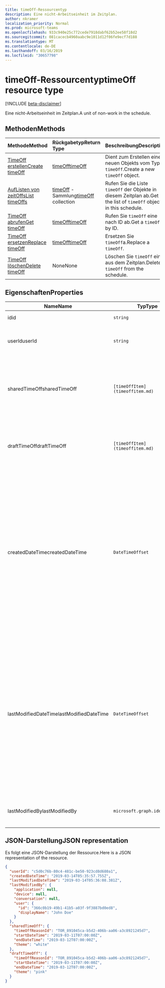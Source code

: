```yaml
---
title: timeOff-Ressourcentyp
description: Eine nicht-Arbeitseinheit im Zeitplan.
author: nkramer
localization_priority: Normal
ms.prod: microsoft-teams
ms.openlocfilehash: 933c940e25c772cede7918dabf62b52ee58f18d2
ms.sourcegitcommit: 081cacecb4960aabc9e1011d12f06fe9ecf7d188
ms.translationtype: MT
ms.contentlocale: de-DE
ms.lasthandoff: 03/16/2019
ms.locfileid: "30657798"
---
```

# <a name="timeoff-resource-type"></a><span data-ttu-id="b681d-103">timeOff-Ressourcentyp</span><span class="sxs-lookup"><span data-stu-id="b681d-103">timeOff resource type</span></span>

[!INCLUDE [beta-disclaimer](../../includes/beta-disclaimer.md)]

<span data-ttu-id="b681d-104">Eine nicht-Arbeitseinheit im Zeitplan.</span><span class="sxs-lookup"><span data-stu-id="b681d-104">A unit of non-work in the schedule.</span></span>

## <a name="methods"></a><span data-ttu-id="b681d-105">Methoden</span><span class="sxs-lookup"><span data-stu-id="b681d-105">Methods</span></span>

| <span data-ttu-id="b681d-106">Methode</span><span class="sxs-lookup"><span data-stu-id="b681d-106">Method</span></span>       | <span data-ttu-id="b681d-107">Rückgabetyp</span><span class="sxs-lookup"><span data-stu-id="b681d-107">Return Type</span></span>  |<span data-ttu-id="b681d-108">Beschreibung</span><span class="sxs-lookup"><span data-stu-id="b681d-108">Description</span></span>|
|:---------------|:--------|:----------|
|[<span data-ttu-id="b681d-109">TimeOff erstellen</span><span class="sxs-lookup"><span data-stu-id="b681d-109">Create timeOff</span></span>](../api/schedule-post-timesoff.md) | [<span data-ttu-id="b681d-110">timeOff</span><span class="sxs-lookup"><span data-stu-id="b681d-110">timeOff</span></span>](timeOff.md) | <span data-ttu-id="b681d-111">Dient zum Erstellen eines neuen Objekts vom Typ `timeOff`.</span><span class="sxs-lookup"><span data-stu-id="b681d-111">Create a new `timeOff` object.</span></span>|
|[<span data-ttu-id="b681d-112">AufListen von zeitOffs</span><span class="sxs-lookup"><span data-stu-id="b681d-112">List timeOffs</span></span>](../api/schedule-list-timesoff.md) | <span data-ttu-id="b681d-113">[timeOff](timeOff.md) -Sammlung</span><span class="sxs-lookup"><span data-stu-id="b681d-113">[timeOff](timeOff.md) collection</span></span> | <span data-ttu-id="b681d-114">Rufen Sie die Liste `timeOff` der Objekte in diesem Zeitplan ab.</span><span class="sxs-lookup"><span data-stu-id="b681d-114">Get the list of `timeOff` objects in this schedule.</span></span>|
|[<span data-ttu-id="b681d-115">TimeOff abrufen</span><span class="sxs-lookup"><span data-stu-id="b681d-115">Get timeOff</span></span>](../api/timeoff-get.md) | [<span data-ttu-id="b681d-116">timeOff</span><span class="sxs-lookup"><span data-stu-id="b681d-116">timeOff</span></span>](timeOff.md) | <span data-ttu-id="b681d-117">Rufen Sie `timeOff` eine nach ID ab.</span><span class="sxs-lookup"><span data-stu-id="b681d-117">Get a `timeOff` by ID.</span></span>|
|[<span data-ttu-id="b681d-118">TimeOff ersetzen</span><span class="sxs-lookup"><span data-stu-id="b681d-118">Replace timeOff</span></span>](../api/timeoff-put.md) | [<span data-ttu-id="b681d-119">timeOff</span><span class="sxs-lookup"><span data-stu-id="b681d-119">timeOff</span></span>](timeOff.md) | <span data-ttu-id="b681d-120">Ersetzen Sie `timeOff`a.</span><span class="sxs-lookup"><span data-stu-id="b681d-120">Replace a `timeOff`.</span></span>|
|[<span data-ttu-id="b681d-121">TimeOff löschen</span><span class="sxs-lookup"><span data-stu-id="b681d-121">Delete timeOff</span></span>](../api/timeoff-delete.md) | <span data-ttu-id="b681d-122">None</span><span class="sxs-lookup"><span data-stu-id="b681d-122">None</span></span> | <span data-ttu-id="b681d-123">Löschen Sie `timeOff` eine aus dem Zeitplan.</span><span class="sxs-lookup"><span data-stu-id="b681d-123">Delete a `timeOff` from the schedule.</span></span>|

## <a name="properties"></a><span data-ttu-id="b681d-124">Eigenschaften</span><span class="sxs-lookup"><span data-stu-id="b681d-124">Properties</span></span>
|<span data-ttu-id="b681d-125">Name</span><span class="sxs-lookup"><span data-stu-id="b681d-125">Name</span></span>          |<span data-ttu-id="b681d-126">Typ</span><span class="sxs-lookup"><span data-stu-id="b681d-126">Type</span></span>           |<span data-ttu-id="b681d-127">Beschreibung</span><span class="sxs-lookup"><span data-stu-id="b681d-127">Description</span></span>                                                                                                                                      |
|--------------|---------------|-------------------------------------------------------------------------------------------------------------------------------------------------|
| <span data-ttu-id="b681d-128">id</span><span class="sxs-lookup"><span data-stu-id="b681d-128">id</span></span>            |`string`      |<span data-ttu-id="b681d-129">ID des `timeOff`.</span><span class="sxs-lookup"><span data-stu-id="b681d-129">ID of the `timeOff`.</span></span>|
| <span data-ttu-id="b681d-130">userId</span><span class="sxs-lookup"><span data-stu-id="b681d-130">userId</span></span>            |`string`      |<span data-ttu-id="b681d-131">Die ID des Benutzers, der dem `timeOff`zugewiesen ist.</span><span class="sxs-lookup"><span data-stu-id="b681d-131">ID of the user assigned to the `timeOff`.</span></span> <span data-ttu-id="b681d-132">Erforderlich.</span><span class="sxs-lookup"><span data-stu-id="b681d-132">Required.</span></span>|
| <span data-ttu-id="b681d-133">sharedTimeOff</span><span class="sxs-lookup"><span data-stu-id="b681d-133">sharedTimeOff</span></span>     |`[timeOffItem](timeoffitem.md)`  |<span data-ttu-id="b681d-134">Die freigegebene `timeOff` Version dieses, die sowohl von Mitarbeitern als auch von Managern angezeigt werden kann.</span><span class="sxs-lookup"><span data-stu-id="b681d-134">The shared version of this `timeOff` that is viewable by both employees and managers.</span></span> <span data-ttu-id="b681d-135">Erforderlich.</span><span class="sxs-lookup"><span data-stu-id="b681d-135">Required.</span></span>|
| <span data-ttu-id="b681d-136">draftTimeOff</span><span class="sxs-lookup"><span data-stu-id="b681d-136">draftTimeOff</span></span>      |`[timeOffItem](timeoffitem.md)`        |<span data-ttu-id="b681d-137">Die Entwurfsversion dieses `timeOff` , die von Managern angezeigt werden kann.</span><span class="sxs-lookup"><span data-stu-id="b681d-137">The draft version of this `timeOff` that is viewable by managers.</span></span> <span data-ttu-id="b681d-138">Erforderlich.</span><span class="sxs-lookup"><span data-stu-id="b681d-138">Required.</span></span>|
| <span data-ttu-id="b681d-139">createdDateTime</span><span class="sxs-lookup"><span data-stu-id="b681d-139">createdDateTime</span></span>       |`DateTimeOffset`        |<span data-ttu-id="b681d-140">Der Zeitstempel, an dem `timeOff` dieser zuerst erstellt wurde.</span><span class="sxs-lookup"><span data-stu-id="b681d-140">The time stamp at which this `timeOff` was first created.</span></span> <span data-ttu-id="b681d-141">Der Timestamp-Typ stellt die Datums- und Uhrzeitinformationen mithilfe des ISO 8601-Formats dar und wird immer in UTC-Zeit angegeben.</span><span class="sxs-lookup"><span data-stu-id="b681d-141">The Timestamp type represents date and time information using ISO 8601 format and is always in UTC time.</span></span> <span data-ttu-id="b681d-142">Beispielsweise würde Mitternacht UTC am 1. Januar 2014 wie folgt aussehen: ' 2014-01-01T00:00:00Z '.</span><span class="sxs-lookup"><span data-stu-id="b681d-142">For example, midnight UTC on Jan 1, 2014 would look like this: '2014-01-01T00:00:00Z'.</span></span> |
| <span data-ttu-id="b681d-143">lastModifiedDateTime</span><span class="sxs-lookup"><span data-stu-id="b681d-143">lastModifiedDateTime</span></span>      |`DateTimeOffset`        |<span data-ttu-id="b681d-144">Der Zeitstempel, an dem `timeOff` dieser zuletzt aktualisiert wurde.</span><span class="sxs-lookup"><span data-stu-id="b681d-144">The time stamp at which this `timeOff` was last updated.</span></span> <span data-ttu-id="b681d-145">Der Timestamp-Typ stellt die Datums- und Uhrzeitinformationen mithilfe des ISO 8601-Formats dar und wird immer in UTC-Zeit angegeben.</span><span class="sxs-lookup"><span data-stu-id="b681d-145">The Timestamp type represents date and time information using ISO 8601 format and is always in UTC time.</span></span> <span data-ttu-id="b681d-146">Beispielsweise würde Mitternacht UTC am 1. Januar 2014 wie folgt aussehen: ' 2014-01-01T00:00:00Z '.</span><span class="sxs-lookup"><span data-stu-id="b681d-146">For example, midnight UTC on Jan 1, 2014 would look like this: '2014-01-01T00:00:00Z'.</span></span> |
| <span data-ttu-id="b681d-147">lastModifiedBy</span><span class="sxs-lookup"><span data-stu-id="b681d-147">lastModifiedBy</span></span>        |`microsoft.graph.identitySet`        |<span data-ttu-id="b681d-148">Die Identität, die zuletzt aktualisiert `timeOff`hat.</span><span class="sxs-lookup"><span data-stu-id="b681d-148">The identity that last updated this `timeOff`.</span></span> |

## <a name="json-representation"></a><span data-ttu-id="b681d-149">JSON-Darstellung</span><span class="sxs-lookup"><span data-stu-id="b681d-149">JSON representation</span></span>

<span data-ttu-id="b681d-150">Es folgt eine JSON-Darstellung der Ressource.</span><span class="sxs-lookup"><span data-stu-id="b681d-150">Here is a JSON representation of the resource.</span></span>

<!-- {
  "blockType": "resource",
  "keyProperty": "id",
  "@odata.type": "microsoft.graph.timeOff"
}-->

```json
{
  "userId": "c5d0c76b-80c4-481c-be50-923cd8d680a1",
  "createdDateTime": "2019-03-14T05:35:57.755Z",
  "lastModifiedDateTime": "2019-03-14T05:36:08.381Z",
  "lastModifiedBy": {
    "application": null,
    "device": null,
    "conversation": null,
    "user": {
      "id": "366c0b19-49b1-41b5-a03f-9f3887bd0ed8",
      "displayName": "John Doe"
    }
  },
  "sharedTimeOff": {
    "timeOffReasonId": "TOR_891045ca-b5d2-406b-aa06-a3c8921245d7",
    "startDateTime": "2019-03-11T07:00:00Z",
    "endDateTime": "2019-03-12T07:00:00Z",
    "theme": "white"
  },
  "draftTimeOff": {
    "timeOffReasonId": "TOR_891045ca-b5d2-406b-aa06-a3c8921245d7",
    "startDateTime": "2019-03-11T07:00:00Z",
    "endDateTime": "2019-03-12T07:00:00Z",
    "theme": "pink"
  }
}
```


<!-- uuid: 8fcb5dbc-d5aa-4681-8e31-b001d5168d79
2015-10-25 14:57:30 UTC -->
<!--
{
  "type": "#page.annotation",
  "description": "timeOff resource",
  "keywords": "",
  "section": "documentation",
  "tocPath": "",
  "suppressions": [
    "Error: /api-reference/beta/resources/timeoff.md:\r\n      Exception processing links.\r\n    System.ArgumentException: Link Definition was null. Link text: !INCLUDE [beta-disclaimer](../../includes/beta-disclaimer.md)\r\n      at ApiDoctor.Validation.DocFile.get_LinkDestinations()\r\n      at ApiDoctor.Validation.DocSet.ValidateLinks(Boolean includeWarnings, String[] relativePathForFiles, IssueLogger issues, Boolean requireFilenameCaseMatch, Boolean printOrphanedFiles)"
  ]
}
-->
